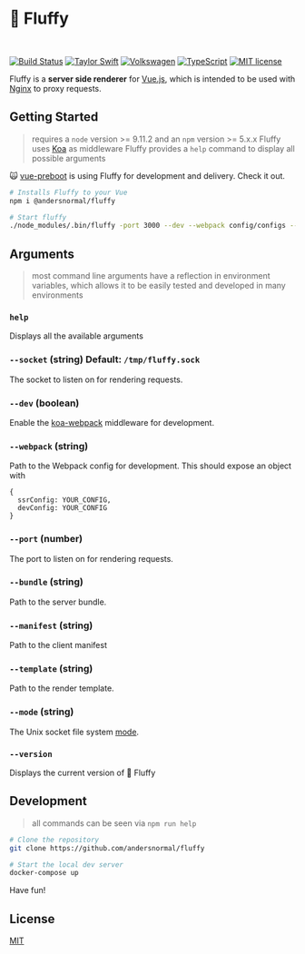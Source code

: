 # :dragon_face: Fluffy

<br/>

[![Build Status](https://travis-ci.org/andersnormal/fluffy.svg?branch=master)](https://travis-ci.org/andersnormal/fluffy.svg?branch=master)
[![Taylor Swift](https://img.shields.io/badge/secured%20by-taylor%20swift-brightgreen.svg)](https://twitter.com/SwiftOnSecurity)
[![Volkswagen](https://auchenberg.github.io/volkswagen/volkswargen_ci.svg?v=1)](https://github.com/auchenberg/volkswagen)
[![TypeScript](https://badges.frapsoft.com/typescript/awesome/typescript.png?v=101)](https://github.com/ellerbrock/typescript-badges/)
[![MIT license](http://img.shields.io/badge/license-MIT-brightgreen.svg)](http://opensource.org/licenses/MIT)

Fluffy is a **server side renderer** for [Vue.js](https://vuejs.org/), which is intended to be used with [Nginx](https://nginx.org) to proxy requests.

## Getting Started

> requires a `node` version >= 9.11.2 and an `npm` version >= 5.x.x
> Fluffy uses [Koa](https://github.com/koajs/koa) as middleware
> Fluffy provides a `help` command to display all possible arguments

:scream_cat: [vue-preboot](https://github.com/katallaxie/vue-preboot) is using Fluffy for development and delivery. Check it out.

```bash
# Installs Fluffy to your Vue
npm i @andersnormal/fluffy

# Start fluffy
./node_modules/.bin/fluffy -port 3000 --dev --webpack config/configs --bundle public/vue-ssr-server-bundle.json --manifest public/vue-ssr-client-manifest.json --template public/index.html
```

## Arguments

> most command line arguments have a reflection in environment variables, which allows it to be easily tested and developed in many environments

### `help`

Displays all the available arguments

### `--socket` (string) Default: `/tmp/fluffy.sock`

The socket to listen on for rendering requests.

### `--dev` (boolean)

Enable the [koa-webpack](https://github.com/shellscape/koa-webpack) middleware for development.

### `--webpack` (string)

Path to the Webpack config for development. This should expose an object with

```
{
  ssrConfig: YOUR_CONFIG,
  devConfig: YOUR_CONFIG
}
```

### `--port` (number)

The port to listen on for rendering requests.

### `--bundle` (string)

Path to the server bundle.

### `--manifest` (string)

Path to the client manifest

### `--template` (string)

Path to the render template.

### `--mode` (string)

The Unix socket file system [mode](https://en.wikipedia.org/wiki/File_system_permissions).

### `--version`

Displays the current version of :dragon_face: Fluffy

## Development

> all commands can be seen via `npm run help`

```bash
# Clone the repository
git clone https://github.com/andersnormal/fluffy

# Start the local dev server
docker-compose up
```

Have fun!

## License
[MIT](/LICENSE)
